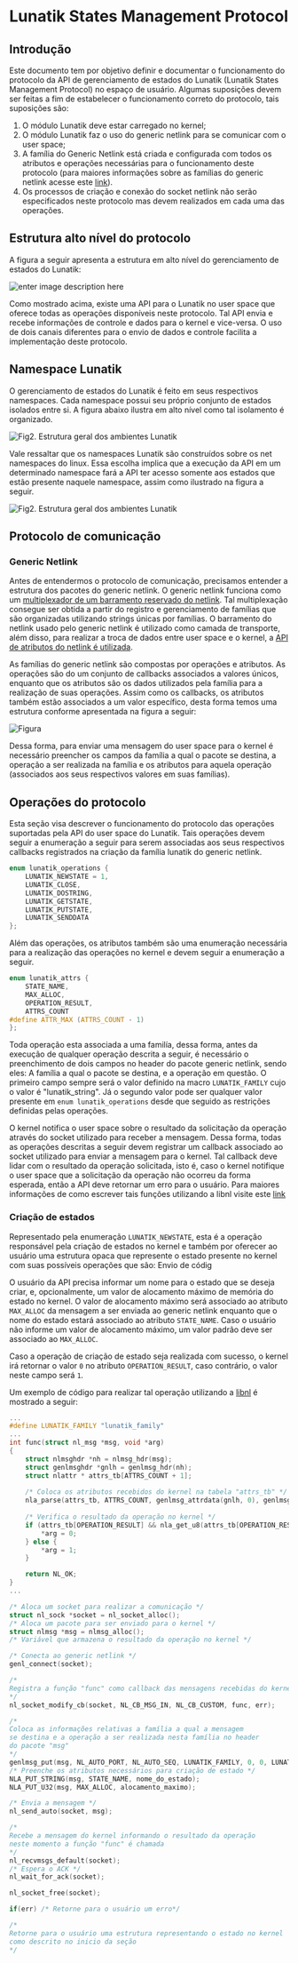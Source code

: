 

# Lunatik States Management Protocol

## Introdução

Este documento tem por objetivo definir e documentar o funcionamento do protocolo da API de gerenciamento de estados do Lunatik (Lunatik States Management Protocol) no espaço de usuário. Algumas suposições devem ser feitas a fim de estabelecer o funcionamento correto do protocolo, tais suposições são:
1. O módulo Lunatik deve estar carregado no kernel;
2. O módulo Lunatik faz o uso do generic netlink para se comunicar com o user space;
3. A família do Generic Netlink está criada e configurada com todos os atributos e operações necessárias para o funcionamento deste protocolo (para maiores informações sobre as famílias do generic netlink acesse este [link](https://wiki.linuxfoundation.org/networking/generic_netlink_howto#the_genl_family_structure)).
4.  Os processos de criação e conexão do socket netlink não serão especificados neste protocolo mas devem realizados em cada uma das operações.


## Estrutura alto nível do protocolo

A figura a seguir apresenta a estrutura em alto nível do gerenciamento de estados do Lunatik:

![enter image description here](https://i.ibb.co/s30v6Sc/diagramas-estrutura-geral.png)

Como mostrado acima, existe uma API para o Lunatik no user space que oferece todas as operações disponíveis neste protocolo. Tal API envia e recebe informações de controle e dados para o kernel e vice-versa. O uso de dois canais diferentes para o envio de dados e controle facilita a implementação deste protocolo.

## <a name="namespace"></a> Namespace Lunatik
O gerenciamento de estados do Lunatik é feito em seus respectivos namespaces. Cada namespace possui seu próprio conjunto de estados isolados entre si. A figura abaixo ilustra em alto nível como tal isolamento é organizado. 

![Fig2. Estrutura geral dos ambientes Lunatik](https://i.ibb.co/MCD45yy/diagramas-namespaces.png)

Vale ressaltar que os namespaces Lunatik são construídos sobre os net namespaces do linux. Essa escolha implica que a execução da API em um determinado namespace fará a API ter acesso somente aos estados que estão presente naquele namespace, assim como ilustrado na figura a seguir.

![Fig2. Estrutura geral dos ambientes Lunatik](https://i.ibb.co/6NrcB6V/diagramas-namespace-kernel-user-space.png)

## Protocolo de comunicação

### Generic Netlink
Antes de entendermos o protocolo de comunicação, precisamos entender a estrutura dos pacotes do generic netlink. O generic netlink funciona como um [multiplexador de um barramento reservado do netlink](https://wiki.linuxfoundation.org/networking/generic_netlink_howto#architectural_overview). Tal multiplexação consegue ser obtida a partir do registro e gerenciamento de famílias que são organizadas utilizando strings únicas por famílias. O barramento do netlink usado pelo generic netlink é utilizado como camada de transporte, além disso, para realizar a troca de dados entre user space e o kernel, a [API de atributos do netlink é utilizada](https://elixir.bootlin.com/linux/latest/source/include/net/netlink.h#L315). 

As famílias do generic netlink são compostas por operações e atributos. As operações são do um conjunto de callbacks associados a valores únicos, enquanto que os atributos são os dados utilizados pela família para a realização de suas operações. Assim como os callbacks, os atributos também estão associados a um valor específico, desta forma temos uma estrutura conforme apresentada na figura a seguir:

![Figura](https://i.ibb.co/Rjxy99p/diagramas-Familia-generic-netlinl-1.png)

Dessa forma, para enviar uma mensagem do user space para o kernel é necessário preencher os campos da família a qual o pacote se destina, a operação a ser realizada na família e os atributos para aquela operação (associados aos seus respectivos valores em suas famílias). 

## Operações do protocolo
Esta seção visa descrever o funcionamento do protocolo das operações suportadas pela API do user space do Lunatik. Tais operações devem seguir a enumeração a seguir para serem associadas aos seus respectivos callbacks registrados na criação da família lunatik do generic netlink.
```c
enum lunatik_operations {
	LUNATIK_NEWSTATE = 1,
	LUNATIK_CLOSE,
	LUNATIK_DOSTRING,
	LUNATIK_GETSTATE,
	LUNATIK_PUTSTATE,
	LUNATIK_SENDDATA
};
```

Além das operações, os atributos também são uma enumeração necessária para a realização das operações no kernel e devem seguir a enumeração a seguir.

```c
enum lunatik_attrs {
	STATE_NAME,
	MAX_ALLOC,
	OPERATION_RESULT,
	ATTRS_COUNT
#define ATTR_MAX (ATTRS_COUNT - 1)
};
```

Toda operação esta associada a uma familía, dessa forma, antes da execução de qualquer operação descrita a seguir, é necessário o preenchimento de dois campos no header do pacote generic netlink, sendo eles: A família a qual o pacote se destina, e a operação em questão. O primeiro campo sempre será o valor definido na macro `LUNATIK_FAMILY` cujo o valor é "lunatik_string". Já o segundo valor pode ser qualquer valor presente em `enum lunatik_operations` desde que seguido as restrições definidas pelas operações.

O kernel notifica o user space sobre o resultado da solicitação da operação através do socket utilizado para receber a mensagem. Dessa forma, todas as operações descritas a seguir devem registrar um callback associado ao socket utilizado para enviar a mensagem para o kernel. Tal callback deve lidar com o resultado da operação solicitada, isto é, caso o kernel notifique o user space que a solicitação da operação não ocorreu da forma esperada, então a API deve retornar um erro para o usuário. Para maiores informações de como escrever tais funções utilizando a libnl visite este [link](https://www.infradead.org/~tgr/libnl/doc/core.html#core_attr_parse)

### Criação de estados

Representado pela enumeração `LUNATIK_NEWSTATE`, esta é a operação responsável pela criação de estados no kernel e também por oferecer ao usuário uma estrutura opaca que represente o estado presente no kernel com suas possíveis operações que são: Envio de códig

O usuário da API precisa informar um nome para o estado que se deseja criar, e,  opcionalmente, um valor de alocamento máximo de memória do estado no kernel. O valor de alocamento máximo será associado ao atributo `MAX_ALLOC` da mensagem a ser enviada ao generic netlink enquanto que o nome do estado estará associado ao atributo `STATE_NAME`. Caso o usuário não informe um valor de alocamento máximo, um valor padrão deve ser associado ao `MAX_ALLOC`.

Caso a operação de criação de estado seja realizada com sucesso, o kernel irá retornar o valor `0` no atributo `OPERATION_RESULT`, caso contrário, o valor neste campo será `1`.

Um exemplo de código para realizar tal operação utilizando a [libnl](https://www.infradead.org/~tgr/libnl/) é mostrado a seguir:

```c
...
#define LUNATIK_FAMILY "lunatik_family"
...
int func(struct nl_msg *msg, void *arg)
{
	struct nlmsghdr *nh = nlmsg_hdr(msg);
	struct genlmsghdr *gnlh = genlmsg_hdr(nh);
	struct nlattr * attrs_tb[ATTRS_COUNT + 1];
	
	/* Coloca os atributos recebidos do kernel na tabela "attrs_tb" */
	nla_parse(attrs_tb, ATTRS_COUNT, genlmsg_attrdata(gnlh, 0), genlmsg_attrlen(gnlh, 0), NULL))
	
	/* Verifica o resultado da operação no kernel */
	if (attrs_tb[OPERATION_RESULT] && nla_get_u8(attrs_tb[OPERATION_RESULT]) == 0) {
		*arg = 0;
	} else {
		*arg = 1;
	}

	return NL_OK;
}
...

/* Aloca um socket para realizar a comunicação */
struct nl_sock *socket = nl_socket_alloc();
/* Aloca um pacote para ser enviado para o kernel */
struct nlmsg *msg = nlmsg_alloc();
/* Variável que armazena o resultado da operação no kernel */

/* Conecta ao generic netlink */
genl_connect(socket); 

/* 
Registra a função "func" como callback das mensagens recebidas do kernel
*/
nl_socket_modify_cb(socket, NL_CB_MSG_IN, NL_CB_CUSTOM, func, err);

/* 
Coloca as informações relativas a família a qual a mensagem
se destina e a operação a ser realizada nesta família no header
do pacote "msg"
*/
genlmsg_put(msg, NL_AUTO_PORT, NL_AUTO_SEQ, LUNATIK_FAMILY, 0, 0, LUNATIK_NEWSTATE, 1);
/* Preenche os atributos necessários para criação de estado */
NLA_PUT_STRING(msg, STATE_NAME, nome_do_estado);
NLA_PUT_U32(msg, MAX_ALLOC, alocamento_maximo);

/* Envia a mensagem */
nl_send_auto(socket, msg);

/* 
Recebe a mensagem do kernel informando o resultado da operação
neste momento a função "func" é chamada
*/
nl_recvmsgs_default(socket);
/* Espera o ACK */
nl_wait_for_ack(socket);

nl_socket_free(socket);

if(err) /* Retorne para o usuário um erro*/

/* 
Retorne para o usuário uma estrutura representando o estado no kernel
como descrito no inicio da seção
*/
```
